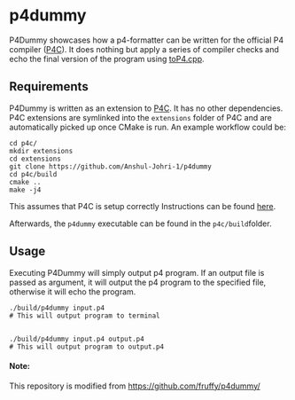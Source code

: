 # p4dummy
P4Dummy showcases how a p4-formatter can be written for the official P4 compiler ([P4C](https://github.com/p4lang/p4c)). It does nothing but apply a series of compiler checks and echo the final version of the program using [toP4.cpp](https://github.com/p4lang/p4c/blob/main/frontends/p4/toP4/toP4.cpp).

## Requirements
P4Dummy is written as an extension to [P4C](https://github.com/p4lang/p4c). It has no other dependencies. P4C extensions are symlinked into the `extensions` folder of P4C and are automatically picked up once CMake is run. An example workflow could be:
```
cd p4c/
mkdir extensions
cd extensions
git clone https://github.com/Anshul-Johri-1/p4dummy
cd p4c/build
cmake ..
make -j4
```
This assumes that P4C is setup correctly Instructions can be found [here](https://github.com/p4lang/p4c#dependencies).

Afterwards, the `p4dummy` executable can be found in the `p4c/build`folder.

## Usage
Executing P4Dummy will simply output p4 program. If an output file is passed as argument, it will output the p4 program to the specified file, otherwise it will echo the program.
```
./build/p4dummy input.p4
# This will output program to terminal


./build/p4dummy input.p4 output.p4
# This will output program to output.p4
```
#### Note: 
This repository is modified from https://github.com/fruffy/p4dummy/
